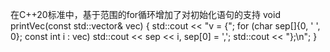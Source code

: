 在C++20标准中，基于范围的for循环增加了对初始化语句的支持
void printVec(const std::vector<int>& vec)
{
    std::cout << "v = {";
    for (char sep[]{0, ' ', 0}; const int i : vec)
        std::cout << sep << i, sep[0] = ',';
    std::cout << "};\n";
}